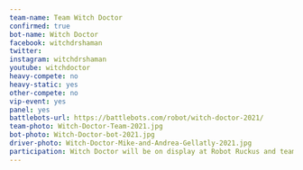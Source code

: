 ```yaml
---
team-name: Team Witch Doctor
confirmed: true
bot-name: Witch Doctor
facebook: witchdrshaman
twitter:
instagram: witchdrshaman
youtube: witchdoctor
heavy-compete: no
heavy-static: yes
other-compete: no
vip-event: yes
panel: yes
battlebots-url: https://battlebots.com/robot/witch-doctor-2021/
team-photo: Witch-Doctor-Team-2021.jpg
bot-photo: Witch-Doctor-bot-2021.jpg
driver-photo: Witch-Doctor-Mike-and-Andrea-Gellatly-2021.jpg
participation: Witch Doctor will be on display at Robot Ruckus and team members will be part of the Ruckus VIP Fundraiser event, and you'll also likely find Mike on the Power Racing Series track!
---
```

